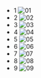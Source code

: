 - 1
![01](./resource/images/01.gif)
- 2
![02](./resource/images/02.gif)
- 3
![03](./resource/images/03.gif)
- 4
![04](./resource/images/04.gif)
- 5
![05](./resource/images/05.gif)
- 6
![06](./resource/images/06.gif)
- 7
![07](./resource/images/07.gif)
- 8
![08](./resource/images/08.gif)
- 9
![09](./resource/images/09.gif)
